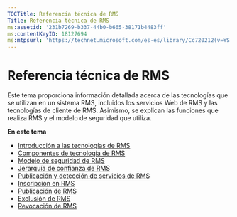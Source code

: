 ```yaml
---
TOCTitle: Referencia técnica de RMS
Title: Referencia técnica de RMS
ms:assetid: '231b7269-b337-44b0-b665-38171b4483ff'
ms:contentKeyID: 18127694
ms:mtpsurl: 'https://technet.microsoft.com/es-es/library/Cc720212(v=WS.10)'
---
```


Referencia técnica de RMS
=========================

Este tema proporciona información detallada acerca de las tecnologías que se utilizan en un sistema RMS, incluidos los servicios Web de RMS y las tecnologías de cliente de RMS. Asimismo, se explican las funciones que realiza RMS y el modelo de seguridad que utiliza.

**En este tema**

-   [Introducción a las tecnologías de RMS](https://technet.microsoft.com/eb48c3de-e038-4fcb-a091-b67ea4fe0dc7)
-   [Componentes de tecnología de RMS](https://technet.microsoft.com/05d99f6e-8170-458c-a7ef-cee6fa30f057)
-   [Modelo de seguridad de RMS](https://technet.microsoft.com/665db831-366d-4dca-9bb3-cc2912481fe1)
-   [Jerarquía de confianza de RMS](https://technet.microsoft.com/2d44182f-a653-4383-aba1-dade53f7cf9a)
-   [Publicación y detección de servicios de RMS](https://technet.microsoft.com/336c0d55-fd7f-4aa9-b3e6-bfd6565b1086)
-   [Inscripción en RMS](https://technet.microsoft.com/999db3e1-e3ab-4513-87d9-d584ee334c00)
-   [Publicación de RMS](https://technet.microsoft.com/a82f4172-546d-4fab-9f96-3f8b263a5b69)
-   [Exclusión de RMS](https://technet.microsoft.com/c17e393e-b6a9-4ae5-aee5-18baa6b32d4d)
-   [Revocación de RMS](https://technet.microsoft.com/72689f90-f3c5-4b61-94ea-d825f3199b3b)
